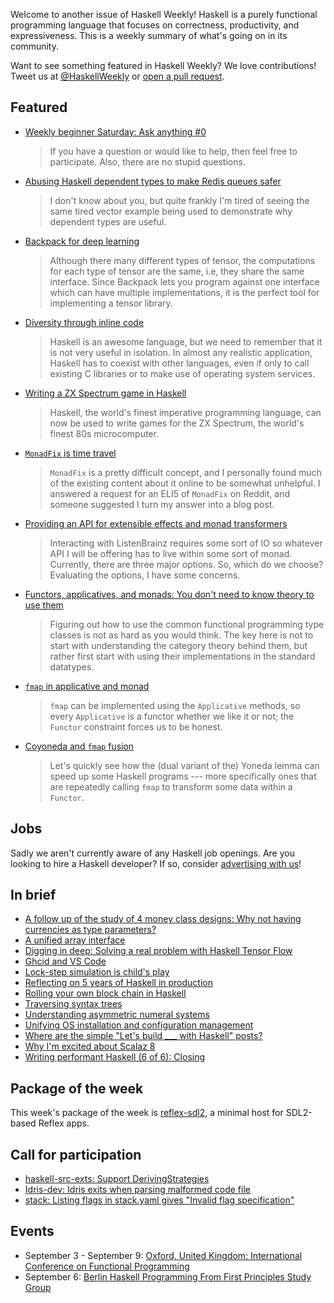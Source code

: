 <!-- 2017-08-24 -->

Welcome to another issue of Haskell Weekly!
Haskell is a purely functional programming language that focuses on correctness, productivity, and expressiveness.
This is a weekly summary of what's going on in its community.

Want to see something featured in Haskell Weekly?
We love contributions!
Tweet us at [@HaskellWeekly](https://twitter.com/haskellweekly) or [open a pull request](https://github.com/haskellweekly/haskellweekly.github.io).

## Featured

-   [Weekly beginner Saturday: Ask anything #0](https://np.reddit.com/r/haskell/comments/6uoogn/weekly_beginner_saturday_ask_anything_0/)

    > If you have a question or would like to help, then feel free to participate. Also, there are no stupid questions.

-   [Abusing Haskell dependent types to make Redis queues safer](https://medium.com/@zyxoas/abusing-haskell-dependent-types-to-make-redis-queues-safer-cc31db943b6c)

    > I don't know about you, but quite frankly I'm tired of seeing the same tired vector example being used to demonstrate why dependent types are useful.

-   [Backpack for deep learning](http://blog.ezyang.com/2017/08/backpack-for-deep-learning/)

    > Although there many different types of tensor,  the computations for each type of tensor are the same, i.e, they share the same interface. Since Backpack lets you program against one interface which can have multiple implementations, it is the perfect tool for implementing a tensor library.

-   [Diversity through inline code](https://www.tweag.io/posts/2017-08-17-inline-code.html)

    > Haskell is an awesome language, but we need to remember that it is not very useful in isolation. In almost any realistic application, Haskell has to coexist with other languages, even if only to call existing C libraries or to make use of operating system services.

-   [Writing a ZX Spectrum game in Haskell](https://dpwright.com/posts/2015/07/17/writing-a-zx-spectrum-game-in-haskell/)

    > Haskell, the world's finest imperative programming language, can now be used to write games for the ZX Spectrum, the world's finest 80s microcomputer.

-   [`MonadFix` is time travel](https://elvishjerricco.github.io/2017/08/22/monadfix-is-time-travel.html)

    > `MonadFix` is a pretty difficult concept, and I personally found much of the existing content about it online to be somewhat unhelpful. I answered a request for an ELI5 of `MonadFix` on Reddit, and someone suggested I turn my answer into a blog post.

-   [Providing an API for extensible effects and monad transformers](https://ocharles.org.uk/blog/posts/2017-08-23-extensible-effects-and-transformers.html)

    > Interacting with ListenBrainz requires some sort of IO so whatever API I will be offering has to live within some sort of monad. Currently, there are three major options. So, which do we choose? Evaluating the options, I have some concerns.

-   [Functors, applicatives, and monads: You don't need to know theory to use them](https://joyfulmantis.github.io/posts/2017-08-23-functors-applicatives-monads.html)

    > Figuring out how to use the common functional programming type classes is not as hard as you would think. The key here is not to start with understanding the category theory behind them, but rather first start with using their implementations in the standard datatypes.

-   [`fmap` in applicative and monad](http://www.halogenandtoast.com/fmap-in-applicative-and-monad/)

    > `fmap` can be implemented using the `Applicative` methods, so every `Applicative` is a functor whether we like it or not; the `Functor` constraint forces us to be honest.

-   [Coyoneda and `fmap` fusion](http://alpmestan.com/posts/2017-08-17-coyoneda-fmap-fusion.html)

    > Let's quickly see how the (dual variant of the) Yoneda lemma can speed up some Haskell programs --- more specifically ones that are repeatedly calling `fmap` to transform some data within a `Functor`.

## Jobs

Sadly we aren't currently aware of any Haskell job openings.
Are you looking to hire a Haskell developer?
If so, consider [advertising with us](https://haskellweekly.news/advertising.html)!

## In brief

-   [A follow up of the study of 4 money class designs: Why not having currencies as type parameters?](https://deque.blog/2017/08/22/a-follow-up-of-the-study-of-4-money-class-designs-why-not-having-currencies-as-type-parameters/)
-   [A unified array interface](http://winterland.me/2017/08/18/an-unified-array-interface)
-   [Digging in deep: Solving a real problem with Haskell Tensor Flow](https://mmhaskell.com/blog/2017/8/21/digging-in-deep-solving-a-real-problem-with-haskell-tensor-flow)
-   [Ghcid and VS Code](https://neilmitchell.blogspot.com/2017/08/ghcid-and-vs-code.html)
-   [Lock-step simulation is child's play](https://www.youtube.com/watch?v=2kKvVe673MA)
-   [Reflecting on 5 years of Haskell in production](https://www.youtube.com/watch?v=KlfbAneiMNw)
-   [Rolling your own block chain in Haskell](http://www.michaelburge.us/2017/08/17/rolling-your-own-blockchain.html)
-   [Traversing syntax trees](https://twanvl.nl/blog/haskell/traversing-syntax-trees)
-   [Understanding asymmetric numeral systems](https://ro-che.info/articles/2017-08-20-understanding-ans)
-   [Unifying OS installation and configuration management](https://joeyh.name/blog/entry/unifying_OS_installation_and_configuration_management/)
-   [Where are the simple "Let's build ___ with Haskell" posts?](https://www.reddit.com/r/haskell/comments/6uoys8/where_are_the_simple_lets_build_with_haskell_posts/)
-   [Why I'm excited about Scalaz 8](http://degoes.net/articles/scalaz8-is-the-future)
-   [Writing performant Haskell (6 of 6): Closing](https://jship.github.io/posts/2017-08-19-writing-performant-haskell-part-6.html)

## Package of the week

This week's package of the week is [reflex-sdl2](https://hackage.haskell.org/package/reflex-sdl2-0.1.0.0),
a minimal host for SDL2-based Reflex apps.

## Call for participation

-   [haskell-src-exts: Support DerivingStrategies](https://github.com/haskell-suite/haskell-src-exts/issues/375)
-   [Idris-dev: Idris exits when parsing malformed code file](https://github.com/idris-lang/Idris-dev/issues/4013)
-   [stack: Listing flags in stack.yaml gives "Invalid flag specification"](https://github.com/commercialhaskell/stack/issues/3374)

## Events

-   September 3 - September 9: [Oxford, United Kingdom: International Conference on Functional Programming](http://conf.researchr.org/home/icfp-2017)
-   September 6: [Berlin Haskell Programming From First Principles Study Group](https://www.meetup.com/Berlin-Functional-Programming-Group/events/242559370/)
